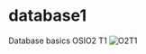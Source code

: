 # database1
Database basics
OSIO2 T1
![O2T1](https://github.com/user-attachments/assets/46af8304-cccd-4993-aa9a-7b14a1cc6caa)
